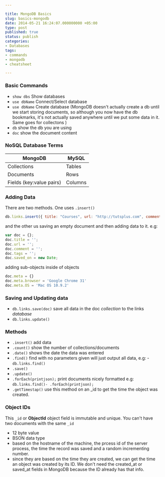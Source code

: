 ```yaml
---

title: MongoDB Basics
slug: basics-mongodb
date: 2014-05-21 16:24:07.000000000 +05:00
type: post
published: true
status: publish
categories:
- Databases
tags:
- commands
- mongodb
- cheatsheet

---
```


### Basic Commands

- `show dbs` Show databases  
- `use dbName` Connect/Select database  
- `use dbName` Create database (MongoDB doesn't actually create a db until we start storing documents, so although you now have the db bookmarks, it's not actually saved anywhere until we put some data in it. Same goes for collectons )  
- `db` show the db you are using  
- `doc` show the document content

### NoSQL Database  Terms

| MongoDB                  | MySQL   |
|--------------------------|---------|
| Collections              | Tables  |
| Documents                | Rows    |
| Fields (key:value pairs) | Columns |

### Adding Data

There are two methods. One uses `.insert()`

```javascript
db.links.insert({ title: "Courses", url: "http://tutsplus.com", comment: "advanced programming video courses", tag: ["tutorials", "dev "], saved_on: new Date() });
```

and the other us saving an empty document and then adding data to it. e.g:

```javascript
var doc = {};
doc.title = '';
doc.url = '';
doc.comment = '';
doc.tags = '';
doc.saved_on = new Date; 
```

adding sub-objects inside of objects 

```javascript
doc.meta = {}
doc.meta.browser = 'Google Chrome 31'
doc.meta.OS = 'Mac OS 10.9.2'
```

### Saving and Updating data

- `db.links.save(doc)` save all data in the doc *collection* to the links *database*  
- `db.links.update()`  

### Methods

- `.insert()` add data  
- `.count()` show the number of collections/documents  
- `.date()` shows the date the data was entered  
- `.find()` find with no parameters given will just output all data, e.g: - `db.links.find()`
- `.save()`  
- `.update()`  
- `.forEach(printjson);`  print documents nicely formatted e.g: `db.links.find()- .forEach(printjson);`  
- `.getTimestap()` use this method on an _id to get the time the object was created.


### Object IDs

This `_id` or **ObjectId** object field is immutable and unique. You can't have two documents with the same `_id`

- 12 byte value
- BSON data type
- based on the hostname of the machine, the prcess id of the server process, the time the record was saved and a random incrementing number.
- since they are based on the time they are created, we can get the time an object was created by its ID. We don't need the created_at or saved_at fields in MongoDB because the ID already has that info.
